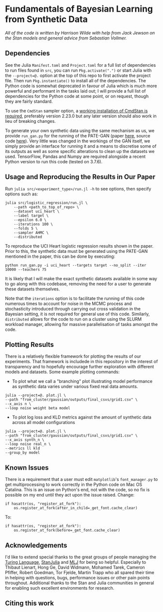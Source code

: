 # Fundamentals of Bayesian Learning from Synthetic Data

*All of the code is written by Harrison Wilde with help from Jack Jewson on the Stan models and general advice from Sebastian Vollmer.*

## Dependencies

See the Julia `Manifest.toml` and `Project.toml` for a full list of dependencies to run files found in `src`, you can run `Pkg.activate(".")` or start Julia with the `--project=@.` option at the top of this repo to first activate the project file. Then run `Pkg.instantiate()` to install all of the dependencies. The Python code is somewhat deprecated in favour of Julia which is much more powerful and performant in the tasks laid out; I will provide a full list of dependencies for the Python code at some point, or on request, though they are fairly standard.

To use the `CmdStan` sampler option, a [working installation of CmdStan is required](https://mc-stan.org/users/interfaces/cmdstan), preferably version 2.23.0 but any later version should also work in lieu of breaking changes.

To generate your own synthetic data using the same mechanism as us, we provide `run_gan.py` for the running of the PATE-GAN (paper [here](https://openreview.net/pdf?id=S1zk9iRqF7), source code [here](https://bitbucket.org/mvdschaar/mlforhealthlabpub/src/4fb84b06c83b7ed80b681c9b7d91e66c78495378/alg/pategan/)). Very little was changed in the workings of the GAN itself, we simply provide an interface for running it and a means to discretise some of its outputs as well as some specific alterations to clean up the datasets we used. TensorFlow, Pandas and Numpy are required alongside a recent Python version to run this code (tested on 3.7.6).

## Usage and Reproducing the Results in Our Paper

Run `julia src/<experiment_type>/run.jl -h` to see options, then specify options such as:

```
julia src/logistic_regression/run.jl \
    --path <path_to_top_of_repo> \
    --dataset uci_heart \
    --label target \
    --epsilon 6.0 \
    --iterations 100 \
    --folds 5 \
    --sampler AHMC \
    --distributed
```

To reproduce the UCI Heart logistic regression results shown in the paper. Prior to this, the synthetic data must be generated using the PATE-GAN mentioned in the paper, this can be done by executing:

```
python run_gan.py -i uci_heart --targets target --no_split --iter 10000 --teachers 75
```

It is likely that I will make the exact synthetic datasets available in some way to go along with this codebase, removing the need for a user to generate these datasets themselves.

Note that the `iterations` option is to facilitate the running of this code numerous times to account for noise in the MCMC process and stochasticity introduced through carrying out cross validation in the Bayesian setting, it is not required for general use of this code. Similarly, `distributed` allows for the code to run on a cluster using the SLURM workload manager, allowing for massive parallelisation of tasks amongst the code.

## Plotting Results

There is a relatively flexible framework for plotting the results of our experiments. That framework is includede in this repository in the interest of transparency and to hopefully encourage further exploration with different models and datasets. Some example plotting commands:

- To plot what we call a "branching" plot illustrating model performance as synthetic data varies under various fixed real data amounts.

```
julia --project=@. plot.jl \
--path "from_cluster/gaussian/outputs/final_csvs/grid1.csv" \
--x_axis n \
--loop noise weight beta model
```

- To plot log loss and KLD metrics against the amount of synthetic data across all model configurations

```
julia --project=@. plot.jl \
--path "from_cluster/gaussian/outputs/final_csvs/grid1.csv" \
--x_axis synth_n \
--loop noise real_n \
--metrics ll kld
--group_by model
```

## Known Issues

There is a requirement that a user must edit `matplotlib`'s `font_manager.py` to get multiprocessing to work correctly in the Python code on Mac OS Catalina. This is an issue on Python's end, not with the code, so no fix is possible on my end until they act upon the issue raised. Change:
```
if hasattr(os, "register_at_fork"):
    os.register_at_fork(after_in_child=_get_font.cache_clear)
```

To:
```
if hasattr(os, "register_at_fork"):
    os.register_at_fork(before=_get_font.cache_clear)
```

## Acknowledgements

I'd like to extend special thanks to the great groups of people managing the [Turing Language](https://github.com/TuringLang), [StanJulia](https://github.com/StanJulia) and [MLJ](https://github.com/alan-turing-institute/MLJ.jl) for being so helpful. Especially to Thibaut Lienart, Hong Ge, David Widmann, Mohamed Tarek, Cameron Pfiffer, Robert Goedman, Tor Fjelde, Martin Trapp who all spared their time in helping with questions, bugs, performance issues or other pain points throughout. Additional thanks to the Stan and Julia communities in general for enabling such excellent environments for research.

## Citing this work

<Reference to follow>
